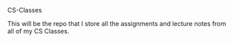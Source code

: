 CS-Classes


This will be the repo that I store all the assignments and lecture notes from all of my CS Classes.